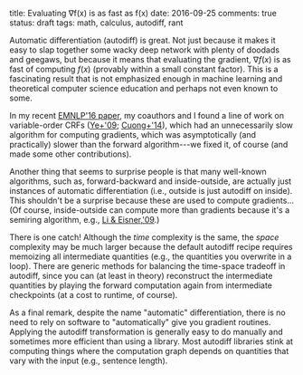 title: Evaluating ∇f(x) is as fast as f(x)
date: 2016-09-25
comments: true
status: draft
tags: math, calculus, autodiff, rant

Automatic differentiation (autodiff) is great. Not just because it makes it easy
to slap together some wacky deep network with plenty of doodads and geegaws, but
because it means that evaluating the gradient, $\nabla f(x)$ is as fast of
computing $f(x)$ (provably within a small constant factor). This is a
fascinating result that is not emphasized enough in machine learning and
theoretical computer science education and perhaps not even known to some.

In my recent [EMNLP'16 paper](/doc/2016-emnlp-vocrf.pdf), my coauthors and I
found a line of work on variable-order CRFs
([Ye+'09](https://papers.nips.cc/paper/3815-conditional-random-fields-with-high-order-features-for-sequence-labeling.pdf);
[Cuong+'14](http://www.jmlr.org/papers/volume15/cuong14a/cuong14a.pdf)), which
had an unnecessarily slow algorithm for computing gradients, which was
asymptotically (and practically) slower than the forward algorithm---we fixed
it, of course (and made some other contributions).

Another thing that seems to surprise people is that many well-known algorithms,
such as, forward-backward and inside-outside, are actually just instances of
automatic differentiation (i.e., outside is just autodiff on inside). This
shouldn't be a surprise because these are used to compute gradients... (Of
course, inside-outside can compute more than gradients because it's a semiring
algorithm, e.g., [Li & Eisner,'09](http://www.aclweb.org/anthology/D09-1005).)

There is one catch! Although the *time* complexity is the same, the *space*
complexity may be much larger because the default autodiff recipe requires
memoizing all intermediate quantities (e.g., the quantities you overwrite in a
loop). There are generic methods for balancing the time-space tradeoff in
autodiff, since you can (at least in theory) reconstruct the intermediate
quantities by playing the forward computation again from intermediate
checkpoints (at a cost to runtime, of course).

As a final remark, despite the name "automatic" differentiation, there is no
need to rely on software to "automatically" give you gradient routines. Applying
the autodiff transformation is generally easy to do manually and sometimes more
efficient than using a library. Most autodiff libraries stink at computing
things where the computation graph depends on quantities that vary with the
input (e.g., sentence length).
